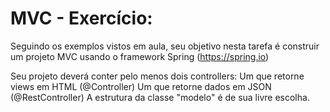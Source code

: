 # MVC - Exercício:
Seguindo os exemplos vistos em aula, seu objetivo nesta tarefa é construir um projeto MVC usando o framework Spring (https://spring.io)

Seu projeto deverá conter pelo menos dois controllers:
Um que retorne views em HTML (@Controller)
Um que retorne dados em JSON (@RestController)
A estrutura da classe "modelo" é de sua livre escolha.
